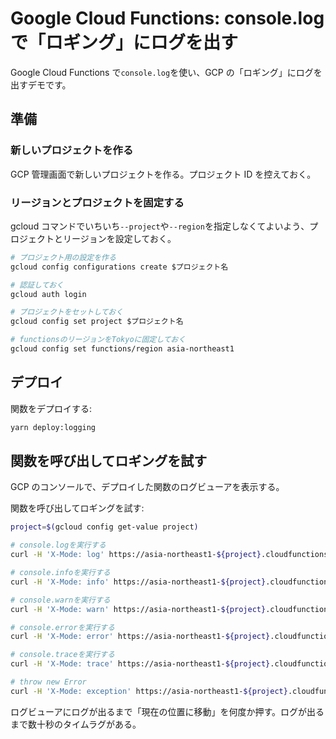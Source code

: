# Google Cloud Functions: console.log で「ロギング」にログを出す

Google Cloud Functions で`console.log`を使い、GCP の「ロギング」にログを出すデモです。

## 準備

### 新しいプロジェクトを作る

GCP 管理画面で新しいプロジェクトを作る。プロジェクト ID を控えておく。

### リージョンとプロジェクトを固定する

gcloud コマンドでいちいち`--project`や`--region`を指定しなくてよいよう、プロジェクトとリージョンを設定しておく。

```bash
# プロジェクト用の設定を作る
gcloud config configurations create $プロジェクト名

# 認証しておく
gcloud auth login

# プロジェクトをセットしておく
gcloud config set project $プロジェクト名

# functionsのリージョンをTokyoに固定しておく
gcloud config set functions/region asia-northeast1
```

## デプロイ

関数をデプロイする:

```bash
yarn deploy:logging
```

## 関数を呼び出してロギングを試す

GCP のコンソールで、デプロイした関数のログビューアを表示する。

関数を呼び出してロギングを試す:

```bash
project=$(gcloud config get-value project)

# console.logを実行する
curl -H 'X-Mode: log' https://asia-northeast1-${project}.cloudfunctions.net/logging

# console.infoを実行する
curl -H 'X-Mode: info' https://asia-northeast1-${project}.cloudfunctions.net/logging

# console.warnを実行する
curl -H 'X-Mode: warn' https://asia-northeast1-${project}.cloudfunctions.net/logging

# console.errorを実行する
curl -H 'X-Mode: error' https://asia-northeast1-${project}.cloudfunctions.net/logging

# console.traceを実行する
curl -H 'X-Mode: trace' https://asia-northeast1-${project}.cloudfunctions.net/logging

# throw new Error
curl -H 'X-Mode: exception' https://asia-northeast1-${project}.cloudfunctions.net/logging
```

ログビューアにログが出るまで「現在の位置に移動」を何度か押す。ログが出るまで数十秒のタイムラグがある。
